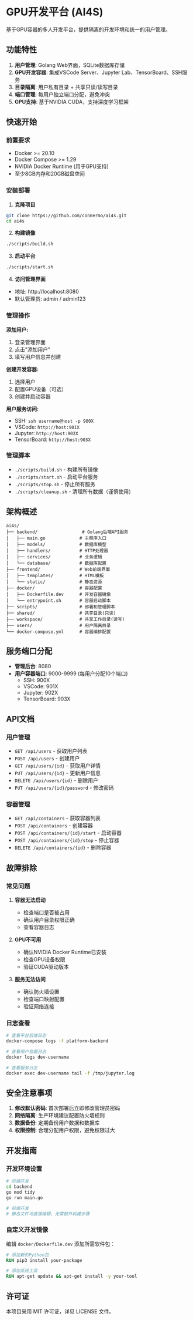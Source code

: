 # GPU开发平台 (AI4S)

基于GPU容器的多人开发平台，提供隔离的开发环境和统一的用户管理。

## 功能特性

1. **用户管理**: Golang Web界面，SQLite数据库存储
2. **GPU开发容器**: 集成VSCode Server、Jupyter Lab、TensorBoard、SSH服务
3. **目录隔离**: 用户私有目录 + 共享只读/读写目录
4. **端口管理**: 每用户独立端口分配，避免冲突
5. **GPU支持**: 基于NVIDIA CUDA，支持深度学习框架

## 快速开始

### 前置要求

- Docker >= 20.10
- Docker Compose >= 1.29
- NVIDIA Docker Runtime (用于GPU支持)
- 至少8GB内存和20GB磁盘空间

### 安装部署

1. **克隆项目**
```bash
git clone https://github.com/connermo/ai4s.git
cd ai4s
```

2. **构建镜像**
```bash
./scripts/build.sh
```

3. **启动平台**
```bash
./scripts/start.sh
```

4. **访问管理界面**
- 地址: http://localhost:8080
- 默认管理员: admin / admin123

### 管理操作

**添加用户:**
1. 登录管理界面
2. 点击"添加用户"
3. 填写用户信息并创建

**创建开发容器:**
1. 选择用户
2. 配置GPU设备（可选）
3. 创建并启动容器

**用户服务访问:**
- SSH: `ssh username@host -p 900X`
- VSCode: `http://host:901X`
- Jupyter: `http://host:902X`
- TensorBoard: `http://host:903X`

### 管理脚本

- `./scripts/build.sh` - 构建所有镜像
- `./scripts/start.sh` - 启动平台服务
- `./scripts/stop.sh` - 停止所有服务
- `./scripts/cleanup.sh` - 清理所有数据（谨慎使用）

## 架构概述

```
ai4s/
├── backend/                 # Golang后端API服务
│   ├── main.go             # 主程序入口
│   ├── models/             # 数据库模型
│   ├── handlers/           # HTTP处理器
│   ├── services/           # 业务逻辑
│   └── database/           # 数据库配置
├── frontend/               # Web前端界面
│   ├── templates/          # HTML模板
│   └── static/             # 静态资源
├── docker/                 # 容器配置
│   ├── Dockerfile.dev      # 开发容器镜像
│   └── entrypoint.sh       # 容器启动脚本
├── scripts/                # 部署和管理脚本
├── shared/                 # 共享目录(只读)
├── workspace/              # 共享工作目录(读写)
├── users/                  # 用户隔离目录
└── docker-compose.yml      # 容器编排配置
```

## 服务端口分配

- **管理后台**: 8080
- **用户容器端口**: 9000-9999 (每用户分配10个端口)
  - SSH: 900X
  - VSCode: 901X  
  - Jupyter: 902X
  - TensorBoard: 903X

## API文档

### 用户管理

- `GET /api/users` - 获取用户列表
- `POST /api/users` - 创建用户
- `GET /api/users/{id}` - 获取用户详情
- `PUT /api/users/{id}` - 更新用户信息
- `DELETE /api/users/{id}` - 删除用户
- `PUT /api/users/{id}/password` - 修改密码

### 容器管理

- `GET /api/containers` - 获取容器列表
- `POST /api/containers` - 创建容器
- `POST /api/containers/{id}/start` - 启动容器
- `POST /api/containers/{id}/stop` - 停止容器
- `DELETE /api/containers/{id}` - 删除容器

## 故障排除

### 常见问题

1. **容器无法启动**
   - 检查端口是否被占用
   - 确认用户目录权限正确
   - 查看容器日志

2. **GPU不可用**
   - 确认NVIDIA Docker Runtime已安装
   - 检查GPU设备权限
   - 验证CUDA驱动版本

3. **服务无法访问**
   - 确认防火墙设置
   - 检查端口映射配置
   - 验证网络连接

### 日志查看

```bash
# 查看平台后端日志
docker-compose logs -f platform-backend

# 查看用户容器日志
docker logs dev-username

# 查看服务日志
docker exec dev-username tail -f /tmp/jupyter.log
```

## 安全注意事项

1. **修改默认密码**: 首次部署后立即修改管理员密码
2. **网络隔离**: 生产环境建议配置防火墙规则
3. **数据备份**: 定期备份用户数据和数据库
4. **权限控制**: 合理分配用户权限，避免权限过大

## 开发指南

### 开发环境设置

```bash
# 后端开发
cd backend
go mod tidy
go run main.go

# 前端开发
# 静态文件可直接编辑，无需额外构建步骤
```

### 自定义开发镜像

编辑 `docker/Dockerfile.dev` 添加所需软件包：

```dockerfile
# 添加新的Python包
RUN pip3 install your-package

# 添加系统工具
RUN apt-get update && apt-get install -y your-tool
```

## 许可证

本项目采用 MIT 许可证，详见 LICENSE 文件。

